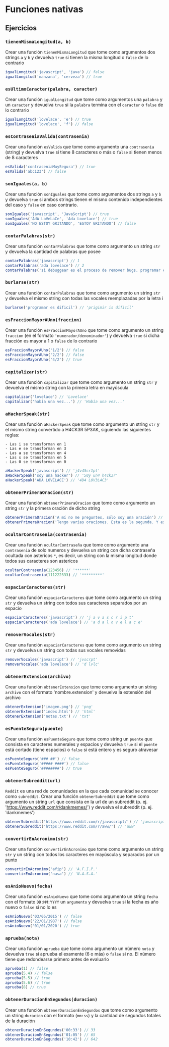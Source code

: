 # Funciones nativas

## Ejercicios

### `tienenMismaLongitud(a, b)`

Crear una función `tienenMismaLongitud` que tome como argumentos dos strings `a` y `b` y devuelva `true` si tienen la misma longitud o `false` de lo contrario

```javascript
igualLongitud('javascript', 'java') // false
igualLongitud('manzana', 'cerveza') // true
```

### `esUltimoCaracter(palabra, caracter)`

Crear una función `igualLongitud` que tome como argumentos una `palabra` y un `caracter` y devuelva `true` si la `palabra` termina con el `caracter` o `false` de lo contrario

```javascript
igualLongitud('lovelace', 'e') // true
igualLongitud('lovelace', 'f') // false
```

### `esContraseniaValida(contrasenia)`

Crear una función `esValida` que tome como argumento una `contrasenia` (string) y devuelva `true` si tiene 8 caracteres o más o `false` si tienen menos de 8 caracteres

```javascript
esValida('contraseniaMuySegura') // true
esValida('abc123') // false
```

### `sonIguales(a, b)`

Crear una función `sonIguales` que tome como argumentos dos strings `a` y `b` y devuelva `true` si ambos strings tienen el mismo contenido independientes del caso y `false` en caso contrario.

```javascript
sonIguales('javascript', 'JavaScript') // true
sonIguales('AdA LoVeLaCe', 'Ada Lovelace') // true
sonIguales('NO ESTOY GRITANDO', 'ESTOY GRITANDO') // false
```

### `contarPalabras(str)`

Crear una función `contarPalabras` que tome como argumento un string `str` y devuelva la cantidad de palabras que posee

```javascript
contarPalabras('javascript') // 1
contarPalabras('ada lovelace') // 2
contarPalabras('si debuggear es el proceso de remover bugs, programar es el proceso de agregarlos') // 14
```

### `burlarse(str)`

Crear una función `contarPalabras` que tome como argumento un string `str` y devuelva el mismo string con todas las vocales reemplazadas por la letra i

```javascript
burlarse('programar es dificil') // 'prigimir is dificil'
```

### `esFraccionMayorAUno(fraccion)`

Crear una función `esFraccionMayorAUno` que tome como argumento un string `fraccion` (en el formato `'numerador/denominador'`) y devuelva `true` si dicha fracción es mayor a 1 o `false` de lo contrario

```javascript
esFraccionMayorAUno('1/2') // false
esFraccionMayorAUno('2/2') // false
esFraccionMayorAUno('4/2') // true
```

### `capitalizar(str)`

Crear una función `capitalizar` que tome como argumento un string `str` y devuelva el mismo string con la primera letra en mayúscula

```javascript
capitalizar('lovelace') // 'Lovelace'
capitalizar('había una vez...') // 'Había una vez...'
```

### `aHackerSpeak(str)`

Crear una función `aHackerSpeak` que tome como argumento un string `str` y el mismo string convertido a H4CK3R 5P3AK, siguiendo las siguientes reglas:

```
- Las i se transforman en 1
- Las e se transforman en 3
- Las a se transforman en 4
- Las s se transforman en 5
- Las 0 se transforman en 0
```

```javascript
aHackerSpeak('javascript') // 'j4v45cr1pt'
aHackerSpeak('soy una hacker') // '50y un4 h4ck3r'
aHackerSpeak('ADA LOVELACE') // '4D4 L0V3L4C3'
```

### `obtenerPrimeraOracion(str)`

Crear una función `obtenerPrimeraOracion` que tome como argumento un string `str` y la primera oración de dicho string

```javascript
obtenerPrimeraOracion('A mí no me preguntes, sólo soy una oración') // 'A mí no me preguntes, sólo soy una oración'
obtenerPrimeraOracion('Tengo varias oraciones. Esta es la segunda. Y esta es la tercera.') // 'Tengo varias oraciones.'
```

### `ocultarContrasenia(contrasenia)`

Crear una función `ocultarContraseña` que tome como argumento una `contrasenia` de solo numeros y devuelva un string con dicha contraseña ocultada con astericos `*`, es decir, un string con la misma longitud donde todos sus caracteres son astericos

```javascript
ocultarContrasenia(123456) // '******'
ocultarContrasenia(111222333) // '*********'
```

### `espaciarCaracteres(str)`

Crear una función `espaciarCaracteres` que tome como argumento un string `str` y devuelva un string con todos sus caracteres separados por un espacio

```javascript
espaciarCaracteres('javascript') // 'j a v a s c r i p t'
espaciarCaracteres('ada lovelace') // 'a d a l o v e l a c e'
```

### `removerVocales(str)`

Crear una función `espaciarCaracteres` que tome como argumento un string `str` y devuelva un string con todas sus vocales removidas

```javascript
removerVocales('javascript') // 'jvscrpt'
removerVocales('ada lovelace') // 'd lvlc'
```

### `obtenerExtension(archivo)`

Crear una función `obtenerExtension` que tome como argumento un string `archivo` con el formato 'nombre.extension' y devuelva la extensión del archivo

```javascript
obtenerExtension('imagen.png') // 'png'
obtenerExtension('index.html') // 'html'
obtenerExtension('notas.txt') // 'txt'
```

### `esPuenteSeguro(puente)`

Crear una función `esPuenteSeguro` que tome como string un `puente` que consista en caracteres numerales y espacios y devuelva `true` si el `puente` está cortado (tiene espacios) o `false` si está entero y es seguro atravesar

```javascript
esPuenteSeguro('### ##') // false
esPuenteSeguro('##### ####') // false
esPuenteSeguro('########') // true
```

### `obtenerSubreddit(url)`

`Reddit` es una red de comunidades en la que cada comunidad se conocer como `subreddit`. Crear una función `obtenerSubreddit` que tome como argumento un string `url` que consista en la url de un subreddit (p. ej. 'https://www.reddit.com/r/dankmemes/') y devuelva el subreddit (p. ej. 'dankmemes')

```javascript
obtenerSubreddit('https://www.reddit.com/r/javascript/') // 'javascript' 
obtenerSubreddit('https://www.reddit.com/r/aww/') // 'aww' 
```

### `convertirEnAcronimo(str)`

Crear una función `convertirEnAcronimo` que tome como argumento un string `str` y un string con todos los caracteres en mayúscula y separados por un punto

```javascript
convertirEnAcronimo('afip') // 'A.F.I.P.'
convertirEnAcronimo('nasa') // 'N.A.S.A.'
```

### `esAnioNuevo(fecha)`

Crear una función `esAnioNuevo` que tome como argumento un string `fecha` con el formato `DD:MM:YYYY` un `argumento` y devuelva `true` si la fecha es año nuevo o `false` si no lo es

```javascript
esAnioNuevo('03/05/2015') // false
esAnioNuevo('22/01/1987') // false
esAnioNuevo('01/01/2020') // true
```

### `aprueba(nota)`

Crear una función `aprueba` que tome como argumento un número `nota` y devuelva `true` si aprueba el examente (6 o más) o `false` si no. El número tiene que redondearse primero antes de evaluarlo

```javascript
aprueba(1) // false
aprueba(5.4) // false
aprueba(5.5) // true
aprueba(5.6) // true
aprueba(8) // true
```

### `obtenerDuracionEnSegundos(duracion)`

Crear una función `obtenerDuracionEnSegundos` que tome como argumento un string `duracion` con el formato (`mm:ss`) y la cantidad de segundos totales de la duración

```javascript
obtenerDuracionEnSegundos('00:33') // 33
obtenerDuracionEnSegundos('01:05') // 65
obtenerDuracionEnSegundos('10:42') // 642
```
